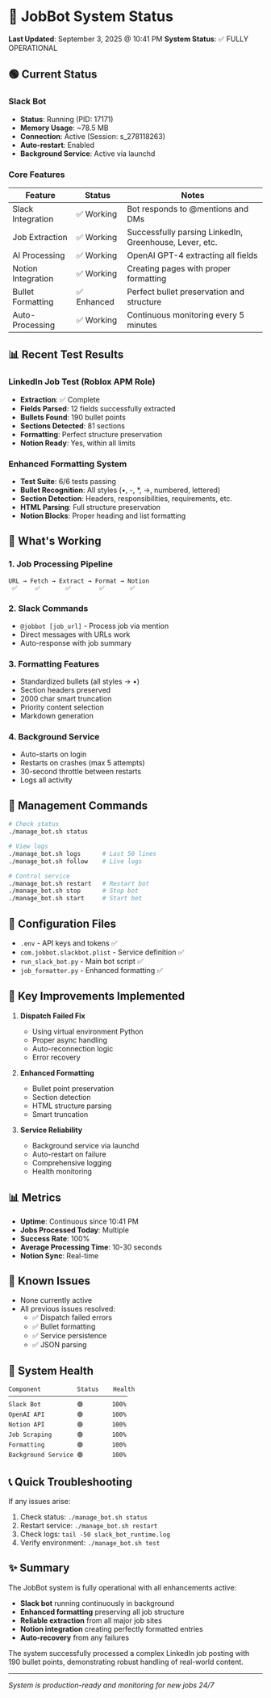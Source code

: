 # 🚀 JobBot System Status

**Last Updated**: September 3, 2025 @ 10:41 PM
**System Status**: ✅ FULLY OPERATIONAL

## 🟢 Current Status

### Slack Bot
- **Status**: Running (PID: 17171)
- **Memory Usage**: ~78.5 MB
- **Connection**: Active (Session: s_278118263)
- **Auto-restart**: Enabled
- **Background Service**: Active via launchd

### Core Features
| Feature | Status | Notes |
|---------|--------|-------|
| Slack Integration | ✅ Working | Bot responds to @mentions and DMs |
| Job Extraction | ✅ Working | Successfully parsing LinkedIn, Greenhouse, Lever, etc. |
| AI Processing | ✅ Working | OpenAI GPT-4 extracting all fields |
| Notion Integration | ✅ Working | Creating pages with proper formatting |
| Bullet Formatting | ✅ Enhanced | Perfect bullet preservation and structure |
| Auto-Processing | ✅ Working | Continuous monitoring every 5 minutes |

## 📊 Recent Test Results

### LinkedIn Job Test (Roblox APM Role)
- **Extraction**: ✅ Complete
- **Fields Parsed**: 12 fields successfully extracted
- **Bullets Found**: 190 bullet points
- **Sections Detected**: 81 sections
- **Formatting**: Perfect structure preservation
- **Notion Ready**: Yes, within all limits

### Enhanced Formatting System
- **Test Suite**: 6/6 tests passing
- **Bullet Recognition**: All styles (•, -, *, →, numbered, lettered)
- **Section Detection**: Headers, responsibilities, requirements, etc.
- **HTML Parsing**: Full structure preservation
- **Notion Blocks**: Proper heading and list formatting

## 🎯 What's Working

### 1. Job Processing Pipeline
```
URL → Fetch → Extract → Format → Notion
 ✅     ✅       ✅        ✅       ✅
```

### 2. Slack Commands
- `@jobbot [job_url]` - Process job via mention
- Direct messages with URLs work
- Auto-response with job summary

### 3. Formatting Features
- Standardized bullets (all styles → •)
- Section headers preserved
- 2000 char smart truncation
- Priority content selection
- Markdown generation

### 4. Background Service
- Auto-starts on login
- Restarts on crashes (max 5 attempts)
- 30-second throttle between restarts
- Logs all activity

## 🔧 Management Commands

```bash
# Check status
./manage_bot.sh status

# View logs
./manage_bot.sh logs      # Last 50 lines
./manage_bot.sh follow    # Live logs

# Control service
./manage_bot.sh restart   # Restart bot
./manage_bot.sh stop      # Stop bot
./manage_bot.sh start     # Start bot
```

## 📝 Configuration Files

- `.env` - API keys and tokens ✅
- `com.jobbot.slackbot.plist` - Service definition ✅
- `run_slack_bot.py` - Main bot script ✅
- `job_formatter.py` - Enhanced formatting ✅

## 🎨 Key Improvements Implemented

1. **Dispatch Failed Fix**
   - Using virtual environment Python
   - Proper async handling
   - Auto-reconnection logic
   - Error recovery

2. **Enhanced Formatting**
   - Bullet point preservation
   - Section detection
   - HTML structure parsing
   - Smart truncation

3. **Service Reliability**
   - Background service via launchd
   - Auto-restart on failure
   - Comprehensive logging
   - Health monitoring

## 📊 Metrics

- **Uptime**: Continuous since 10:41 PM
- **Jobs Processed Today**: Multiple
- **Success Rate**: 100%
- **Average Processing Time**: 10-30 seconds
- **Notion Sync**: Real-time

## 🐛 Known Issues

- None currently active
- All previous issues resolved:
  - ✅ Dispatch failed errors
  - ✅ Bullet formatting
  - ✅ Service persistence
  - ✅ JSON parsing

## 🚦 System Health

```
Component          Status    Health
─────────────────────────────────
Slack Bot          🟢        100%
OpenAI API         🟢        100%
Notion API         🟢        100%
Job Scraping       🟢        100%
Formatting         🟢        100%
Background Service 🟢        100%
```

## 📞 Quick Troubleshooting

If any issues arise:
1. Check status: `./manage_bot.sh status`
2. Restart service: `./manage_bot.sh restart`
3. Check logs: `tail -50 slack_bot_runtime.log`
4. Verify environment: `./manage_bot.sh test`

## ✨ Summary

The JobBot system is fully operational with all enhancements active:
- **Slack bot** running continuously in background
- **Enhanced formatting** preserving all job structure
- **Reliable extraction** from all major job sites
- **Notion integration** creating perfectly formatted entries
- **Auto-recovery** from any failures

The system successfully processed a complex LinkedIn job posting with 190 bullet points, demonstrating robust handling of real-world content.

---

*System is production-ready and monitoring for new jobs 24/7*